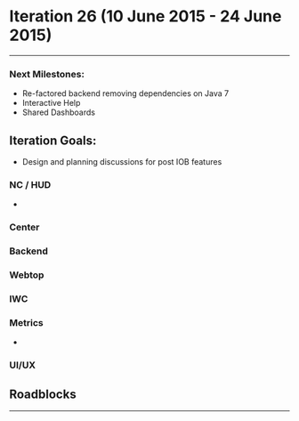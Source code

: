 # Iteration 26 (10 June 2015 - 24 June 2015)

*** 
### Next Milestones:
* Re-factored backend removing dependencies on Java 7
* Interactive Help
* Shared Dashboards


## Iteration Goals:
* Design and planning discussions for post IOB features


### NC / HUD
* 

### Center

### Backend

### Webtop

### IWC

### Metrics
* 

### UI/UX

## Roadblocks

***